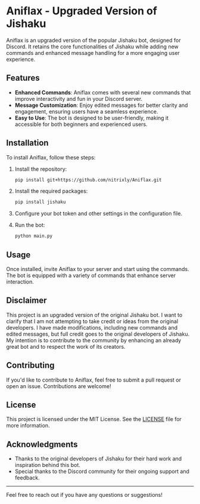 # Aniflax - Upgraded Version of Jishaku

Aniflax is an upgraded version of the popular Jishaku bot, designed for Discord. It retains the core functionalities of Jishaku while adding new commands and enhanced message handling for a more engaging user experience.

## Features

- **Enhanced Commands**: Aniflax comes with several new commands that improve interactivity and fun in your Discord server.
- **Message Customization**: Enjoy edited messages for better clarity and engagement, ensuring users have a seamless experience.
- **Easy to Use**: The bot is designed to be user-friendly, making it accessible for both beginners and experienced users.

## Installation

To install Aniflax, follow these steps:

1. Install the repository:
   ```bash
   pip install git+https://github.com/nitrixly/Aniflax.git
   ```

2. Install the required packages:
   ```bash
   pip install jishaku
   ```

4. Configure your bot token and other settings in the configuration file.

5. Run the bot:
   ```bash
   python main.py
   ```

## Usage

Once installed, invite Aniflax to your server and start using the commands. The bot is equipped with a variety of commands that enhance server interaction.

## Disclaimer

This project is an upgraded version of the original Jishaku bot. I want to clarify that I am not attempting to take credit or ideas from the original developers. I have made modifications, including new commands and edited messages, but full credit goes to the original developers of Jishaku. My intention is to contribute to the community by enhancing an already great bot and to respect the work of its creators.

## Contributing

If you'd like to contribute to Aniflax, feel free to submit a pull request or open an issue. Contributions are welcome!

## License

This project is licensed under the MIT License. See the [LICENSE](LICENSE) file for more information.

## Acknowledgments

- Thanks to the original developers of Jishaku for their hard work and inspiration behind this bot.
- Special thanks to the Discord community for their ongoing support and feedback.

---

Feel free to reach out if you have any questions or suggestions!
